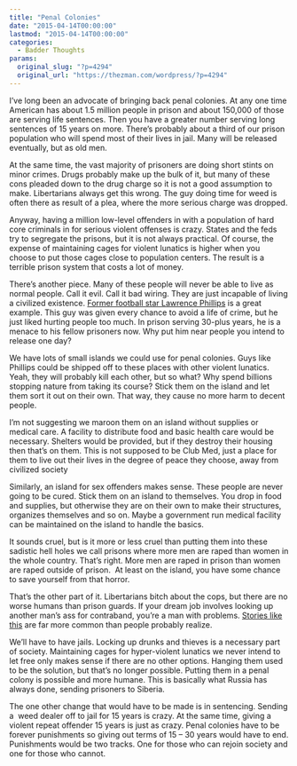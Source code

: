 ```yaml
---
title: "Penal Colonies"
date: "2015-04-14T00:00:00"
lastmod: "2015-04-14T00:00:00"
categories:
  - Badder Thoughts
params:
  original_slug: "?p=4294"
  original_url: "https://thezman.com/wordpress/?p=4294"
---
```


I’ve long been an advocate of bringing back penal colonies. At any one
time American has about 1.5 million people in prison and about 150,000
of those are serving life sentences. Then you have a greater number
serving long sentences of 15 years on more. There’s probably about a
third of our prison population who will spend most of their lives in
jail. Many will be released eventually, but as old men.

At the same time, the vast majority of prisoners are doing short stints
on minor crimes. Drugs probably make up the bulk of it, but many of
these cons pleaded down to the drug charge so it is not a good
assumption to make. Libertarians always get this wrong. The guy doing
time for weed is often there as result of a plea, where the more serious
charge was dropped.

Anyway, having a million low-level offenders in with a population of
hard core criminals in for serious violent offenses is crazy. States and
the feds try to segregate the prisons, but it is not always practical.
Of course, the expense of maintaining cages for violent lunatics is
higher when you choose to put those cages close to population centers.
The result is a terrible prison system that costs a lot of money.

There’s another piece. Many of these people will never be able to live
as normal people. Call it evil. Call it bad wiring. They are just
incapable of living a civilized existence. <a
href="http://profootballtalk.nbcsports.com/2015/04/14/murdered-cellmate-of-lawrence-phillips-was-cousin-of-r-jay-soward/"
rel="noopener" target="_blank">Former football star Lawrence
Phillips</a> is a great example. This guy was given every chance to
avoid a life of crime, but he just liked hurting people too much. In
prison serving 30-plus years, he is a menace to his fellow prisoners
now. Why put him near people you intend to release one day?

We have lots of small islands we could use for penal colonies. Guys like
Phillips could be shipped off to these places with other violent
lunatics. Yeah, they will probably kill each other, but so what? Why
spend billions stopping nature from taking its course? Stick them on the
island and let them sort it out on their own. That way, they cause no
more harm to decent people.

I’m not suggesting we maroon them on an island without supplies or
medical care. A facility to distribute food and basic health care would
be necessary. Shelters would be provided, but if they destroy their
housing then that’s on them. This is not supposed to be Club Med, just a
place for them to live out their lives in the degree of peace they
choose, away from civilized society

Similarly, an island for sex offenders makes sense. These people are
never going to be cured. Stick them on an island to themselves. You drop
in food and supplies, but otherwise they are on their own to make their
structures, organizes themselves and so on. Maybe a government run
medical facility can be maintained on the island to handle the basics.

It sounds cruel, but is it more or less cruel than putting them into
these sadistic hell holes we call prisons where more men are raped than
women in the whole country. That’s right. More men are raped in prison
than women are raped outside of prison.  At least on the island, you
have some chance to save yourself from that horror.

That’s the other part of it. Libertarians bitch about the cops, but
there are no worse humans than prison guards. If your dream job involves
looking up another man’s ass for contraband, you’re a man with problems.
<a href="http://newsone.com/2789861/tavon-white-bgf-baltimore-jail/"
rel="noopener" target="_blank">Stories like this</a> are far more common
than people probably realize.

We’ll have to have jails. Locking up drunks and thieves is a necessary
part of society. Maintaining cages for hyper-violent lunatics we never
intend to let free only makes sense if there are no other options.
Hanging them used to be the solution, but that’s no longer possible.
Putting them in a penal colony is possible and more humane. This is
basically what Russia has always done, sending prisoners to Siberia.

The one other change that would have to be made is in sentencing.
Sending a  weed dealer off to jail for 15 years is crazy. At the same
time, giving a violent repeat offender 15 years is just as crazy. Penal
colonies have to be forever punishments so giving out terms of 15 – 30
years would have to end. Punishments would be two tracks. One for those
who can rejoin society and one for those who cannot.
